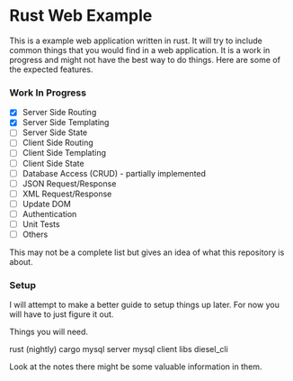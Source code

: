 # Rust Web Example
This is a example web application written in rust. It will try to include common things that you would find in a web application. It is a work in progress and might not have the best way to do things. Here are some of the expected features.

### Work In Progress
- [X] Server Side Routing
- [X] Server Side Templating
- [ ] Server Side State
- [ ] Client Side Routing
- [ ] Client Side Templating
- [ ] Client Side State
- [ ] Database Access (CRUD) - partially implemented
- [ ] JSON Request/Response
- [ ] XML Request/Response
- [ ] Update DOM
- [ ] Authentication
- [ ] Unit Tests
- [ ] Others

This may not be a complete list but gives an idea of what this repository is about.

### Setup
I will attempt to make a better guide to setup things up later. For now you will have to just figure it out.

Things you will need.

rust (nightly)
cargo
mysql server
mysql client libs
diesel_cli

Look at the notes there might be some valuable information in them.


